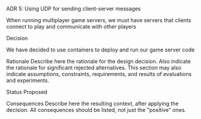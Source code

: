 ADR 5: Using UDP for sending client-server messages

When running multiplayer game servers, we must have servers that clients connect to play and communicate with other players

Decision

We have decided to use containers to deploy and run our game server code 

Rationale
Describe here the rationale for the design decision. Also indicate the rationale for significant rejected alternatives. This section may also indicate assumptions, constraints, requirements, and results of evaluations and experiments.

Status
Proposed

Consequences
Describe here the resulting context, after applying the decision. All consequences should be listed, not just the "positive" ones.